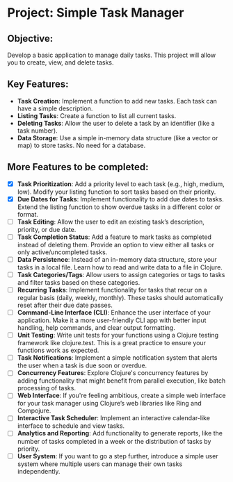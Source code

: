 # Project: Simple Task Manager

## Objective:
Develop a basic application to manage daily tasks. This project will allow you to create, view, and delete tasks.

## Key Features:
- **Task Creation**: Implement a function to add new tasks. Each task can have a simple description.
- **Listing Tasks**: Create a function to list all current tasks.
- **Deleting Tasks**: Allow the user to delete a task by an identifier (like a task number).
- **Data Storage**: Use a simple in-memory data structure (like a vector or map) to store tasks. No need for a database.

## More Features to be completed:
- [x] **Task Prioritization**: Add a priority level to each task (e.g., high, medium, low). Modify your listing function to sort tasks based on their priority.
- [x] **Due Dates for Tasks**: Implement functionality to add due dates to tasks. Extend the listing function to show overdue tasks in a different color or format.
- [ ] **Task Editing**: Allow the user to edit an existing task’s description, priority, or due date.
- [ ] **Task Completion Status**: Add a feature to mark tasks as completed instead of deleting them. Provide an option to view either all tasks or only active/uncompleted tasks.
- [ ] **Data Persistence**: Instead of an in-memory data structure, store your tasks in a local file. Learn how to read and write data to a file in Clojure.
- [ ] **Task Categories/Tags**: Allow users to assign categories or tags to tasks and filter tasks based on these categories.
- [ ] **Recurring Tasks**: Implement functionality for tasks that recur on a regular basis (daily, weekly, monthly). These tasks should automatically reset after their due date passes.
- [ ] **Command-Line Interface (CLI)**: Enhance the user interface of your application. Make it a more user-friendly CLI app with better input handling, help commands, and clear output formatting.
- [ ] **Unit Testing**: Write unit tests for your functions using a Clojure testing framework like clojure.test. This is a great practice to ensure your functions work as expected.
- [ ] **Task Notifications**: Implement a simple notification system that alerts the user when a task is due soon or overdue.
- [ ] **Concurrency Features**: Explore Clojure's concurrency features by adding functionality that might benefit from parallel execution, like batch processing of tasks.
- [ ] **Web Interface**: If you're feeling ambitious, create a simple web interface for your task manager using Clojure’s web libraries like Ring and Compojure.
- [ ] **Interactive Task Scheduler**: Implement an interactive calendar-like interface to schedule and view tasks.
- [ ] **Analytics and Reporting**: Add functionality to generate reports, like the number of tasks completed in a week or the distribution of tasks by priority.
- [ ] **User System**: If you want to go a step further, introduce a simple user system where multiple users can manage their own tasks independently.